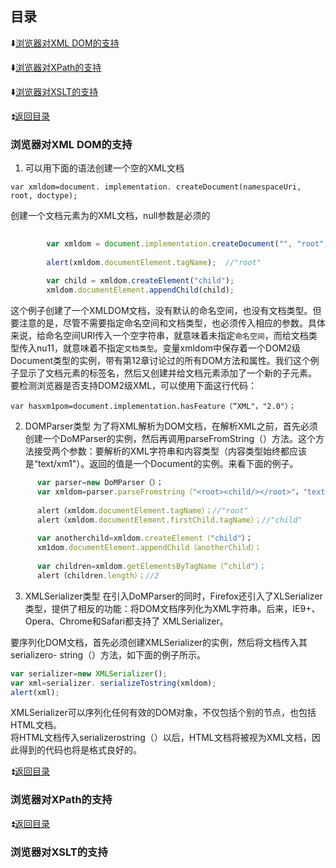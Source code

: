 
<p id="title"></p>

## 目录

:arrow_down:<a href="#01">浏览器对XML DOM的支持</a>

:arrow_down:<a href="#02">浏览器对XPath的支持</a>

:arrow_down:<a href="#03">浏览器对XSLT的支持</a>



<p id="01"></p>

:arrow_double_up:<a href="#title">返回目录</a>

### 浏览器对XML DOM的支持
1. 可以用下面的语法创建一个空的XML文档

`var xmldom=document. implementation. createDocument(namespaceUri, root, doctype);`

创建一个文档元素为<root>的XML文档，null参数是必须的
  
```javascript
  
        var xmldom = document.implementation.createDocument("", "root", null);
        
        alert(xmldom.documentElement.tagName);  //"root"
       
        var child = xmldom.createElement("child");
        xmldom.documentElement.appendChild(child);
```

这个例子创建了一个XMLDOM文档，没有默认的命名空间，也没有文档类型。但要注意的是，尽管不需要指定命名空间和文档类型，也必须传入相应的参数。具体来说，给命名空间URI传入一个空字符串，就意味着未指定`命名空间`，而给文档类型传入nu11，就意味着不指定`文档类型`。变量xmldom中保存着一个DOM2级Document类型的实例，带有第12章讨论过的所有DOM方法和属性。我们这个例子显示了文档元素的标签名，然后又创建并给文档元素添加了一个新的子元素。
要检测浏览器是否支持DOM2级XML，可以使用下面这行代码：

`var hasxm1pom=document.implementation.hasFeature（“XML"，"2.0"）；`

2. DOMParser类型
为了将XML解析为DOM文档，在解析XML之前，首先必须创建一个DoMParser的实例，然后再调用parseFromString（）方法。这个方法接受两个参数：要解析的XML字符串和内容类型（内容类型始终都应该是“text/xm1"）。返回的值是一个Document的实例。来看下面的例子。
```javascript
      var parser=new DoMParser（）；
      var xmldom=parser.parseFromstring（"<root><child/></root>"，"text/xml"）；
      
      alert（xmldom.documentElement.tagName）；//"root"
      alert（xmldom.documentElement.firstChild.tagName）；//"child"
    
      var anotherchild=xmldom.createElement（"child"）；
      xm1dom.documentElement.appendChild（anotherChild）；
      
      var children=xmldom.getElementsByTagName（“child"）；
      alert（children.length）；//2
```
3. XMLSerializer类型
在引入DoMParser的同时，Firefox还引入了XLSerializer类型，提供了相反的功能：将DOM文档序列化为XML字符串。后来，IE9+、Opera、Chrome和Safari都支持了
XMLSerializer。

要序列化DOM文档，首先必须创建XMLSerializer的实例，然后将文档传入其 serializero-
string（）方法，如下面的例子所示。
```javascript
var serializer=new XMLSerializer();
var xml=serializer. serializeTostring(xmldom); 
alert(xml);
```
XMLSerializer可以序列化任何有效的DOM对象，不仅包括个别的节点，也包括HTML文档。  
将HTML文档传入serializerostring（）以后，HTML文档将被视为XML文档，因此得到的代码也将是格式良好的。




<p id="02"></p>

:arrow_double_up:<a href="#title">返回目录</a>

### 浏览器对XPath的支持




<p id="03"></p>

:arrow_double_up:<a href="#title">返回目录</a>

### 浏览器对XSLT的支持




